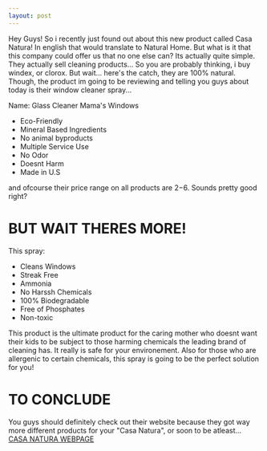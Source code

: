 ```yaml
---
layout: post
---
```


Hey Guys! So i recently just found out about this new product called Casa Natura! In english that would translate to Natural Home. But what is it that this company could offer us that no one else can? Its actually quite simple. They actually sell cleaning products... So you are probably thinking, i buy windex, or clorox. But wait... here's the catch, they are 100% natural. Though, the product im going to be reviewing and telling you guys about today is their window cleaner spray...

Name: Glass Cleaner Mama's Windows

* Eco-Friendly
* Mineral Based Ingredients
* No animal byproducts
* Multiple Service Use
* No Odor
* Doesnt Harm
* Made in U.S

and ofcourse their price range on all products are $2-$6. Sounds pretty good right?

# BUT WAIT THERES MORE!
This spray:

* Cleans Windows
* Streak Free
* Ammonia
* No Harssh Chemicals
* 100% Biodegradable
* Free of Phosphates 
* Non-toxic 

This product is the ultimate product for the caring mother who doesnt want their kids to be subject to those harming chemicals the leading brand of cleaning has. It really is safe for your environement. Also for those who are allergenic to certain chemicals, this spray is going to be the perfect solution for you! 

# TO CONCLUDE
You guys should definitely check out their website because they got way more different products for your "Casa Natura", or soon to be atleast... 
[CASA NATURA WEBPAGE](http://casanaturaproducts.com/products_page/) 
